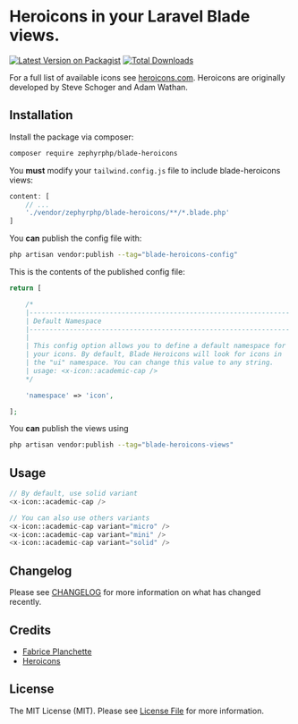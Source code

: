# Heroicons in your Laravel Blade views.

[![Latest Version on Packagist](https://img.shields.io/packagist/v/zephyrphp/blade-heroicons.svg?style=flat-square)](https://packagist.org/packages/zephyrphp/blade-heroicons)
[![Total Downloads](https://img.shields.io/packagist/dt/zephyrphp/blade-heroicons.svg?style=flat-square)](https://packagist.org/packages/zephyrphp/blade-heroicons)

For a full list of available icons see [heroicons.com](https://heroicons.com). 
Heroicons are originally developed by Steve Schoger and Adam Wathan.

## Installation

Install the package via composer:

```bash
composer require zephyrphp/blade-heroicons
```

You **must** modify your `tailwind.config.js` file to include blade-heroicons views:

```js
content: [
    // ...
    './vendor/zephyrphp/blade-heroicons/**/*.blade.php'
]
```

You **can** publish the config file with:

```bash
php artisan vendor:publish --tag="blade-heroicons-config"
```

This is the contents of the published config file:

```php
return [

    /*
    |-----------------------------------------------------------------
    | Default Namespace
    |-----------------------------------------------------------------
    |
    | This config option allows you to define a default namespace for
    | your icons. By default, Blade Heroicons will look for icons in
    | the "ui" namespace. You can change this value to any string.
    | usage: <x-icon::academic-cap />
    */

    'namespace' => 'icon',

];
```

You **can** publish the views using

```bash
php artisan vendor:publish --tag="blade-heroicons-views"
```

## Usage

```php
// By default, use solid variant
<x-icon::academic-cap />

// You can also use others variants
<x-icon::academic-cap variant="micro" />
<x-icon::academic-cap variant="mini" />
<x-icon::academic-cap variant="solid" />
```

## Changelog

Please see [CHANGELOG](CHANGELOG.md) for more information on what has changed recently.

## Credits

- [Fabrice Planchette](https://github.com/fabpl)
- [Heroicons](https://heroicons.com)

## License

The MIT License (MIT). Please see [License File](LICENSE.md) for more information.
